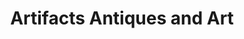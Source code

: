 ---
title: "Artifacts Antiques and Art"
url: /spearfish/artifacts-antiques-and-art/
shop: Antiquitäten
---